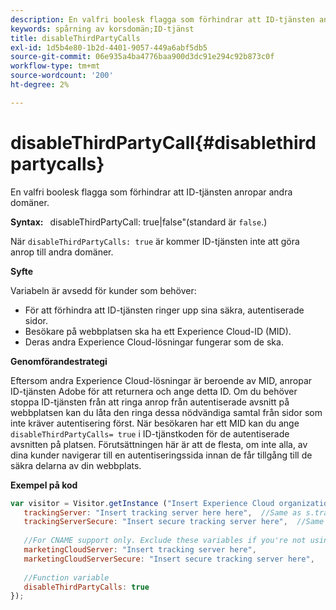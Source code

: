```yaml
---
description: En valfri boolesk flagga som förhindrar att ID-tjänsten anropar andra domäner.
keywords: spårning av korsdomän;ID-tjänst
title: disableThirdPartyCalls
exl-id: 1d5b4e80-1b2d-4401-9057-449a6abf5db5
source-git-commit: 06e935a4ba4776baa900d3dc91e294c92b873c0f
workflow-type: tm+mt
source-wordcount: '200'
ht-degree: 2%

---
```


# disableThirdPartyCall{#disablethirdpartycalls}

En valfri boolesk flagga som förhindrar att ID-tjänsten anropar andra domäner.

**Syntax:** ` `disableThirdPartyCall: true|false&quot;(standard är  `false`.)

När `disableThirdPartyCalls: true` är  kommer ID-tjänsten inte att göra anrop till andra domäner.

**Syfte**

Variabeln är avsedd för kunder som behöver:

* För att förhindra att ID-tjänsten ringer upp sina säkra, autentiserade sidor.
* Besökare på webbplatsen ska ha ett Experience Cloud-ID (MID).
* Deras andra Experience Cloud-lösningar fungerar som de ska.

**Genomförandestrategi**

Eftersom andra Experience Cloud-lösningar är beroende av MID, anropar ID-tjänsten Adobe för att returnera och ange detta ID. Om du behöver stoppa ID-tjänsten från att ringa anrop från autentiserade avsnitt på webbplatsen kan du låta den ringa dessa nödvändiga samtal från sidor som inte kräver autentisering först. När besökaren har ett MID kan du ange `disableThirdPartyCalls= true` i ID-tjänstkoden för de autentiserade avsnitten på platsen. Förutsättningen här är att de flesta, om inte alla, av dina kunder navigerar till en autentiseringssida innan de får tillgång till de säkra delarna av din webbplats.

**Exempel på kod**

```js
var visitor = Visitor.getInstance ("Insert Experience Cloud organization ID here",{ 
   trackingServer: "Insert tracking server here here",  //Same as s.trackingServer 
   trackingServerSecure: "Insert secure tracking server here",  //Same as s.trackingServerSecure 
 
   //For CNAME support only. Exclude these variables if you're not using CNAME 
   marketingCloudServer: "Insert tracking server here", 
   marketingCloudServerSecure: "Insert secure tracking server here", 
 
   //Function variable 
   disableThirdPartyCalls: true 
}); 
```
